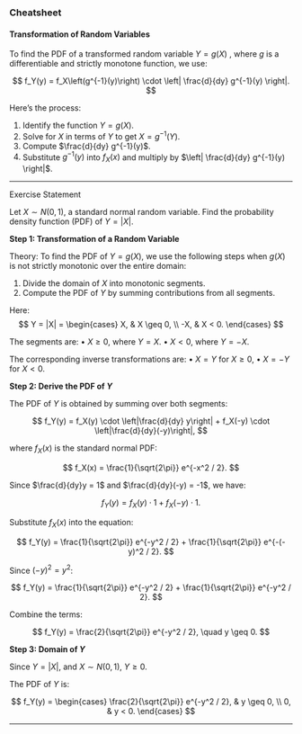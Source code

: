 ### Cheatsheet

#### Transformation of Random Variables

To find the PDF of a transformed random variable $Y = g(X)$ , where $g$ is a differentiable and strictly monotone function, we use:

$$
f_Y(y) = f_X\left(g^{-1}(y)\right) \cdot \left| \frac{d}{dy} g^{-1}(y) \right|.
$$

Here’s the process:

1. Identify the function $Y = g(X)$.
2. Solve for $X$ in terms of $Y$ to get $X = g^{-1}(Y)$.
3. Compute $\frac{d}{dy} g^{-1}(y)$.
4. Substitute $g^{-1}(y)$ into $f_X(x)$ and multiply by $\left| \frac{d}{dy} g^{-1}(y) \right|$.

---

Exercise Statement

Let $X \sim N(0, 1)$, a standard normal random variable. Find the probability density function (PDF) of $Y = |X|$.

**Step 1: Transformation of a Random Variable**

Theory:
To find the PDF of $Y = g(X)$, we use the following steps when $g(X)$ is not strictly monotonic over the entire domain:

1. Divide the domain of $X$ into monotonic segments.
2. Compute the PDF of $Y$ by summing contributions from all segments.

Here:
$$
Y = |X| =
\begin{cases}
X, & X \geq 0, \\
-X, & X < 0.
\end{cases}
$$


The segments are:
• $X \geq 0$, where $Y = X$.
• $X < 0$, where $Y = -X$.

The corresponding inverse transformations are:
• $X = Y$ for $X \geq 0$,
• $X = -Y$ for $X < 0$.

**Step 2: Derive the PDF of $Y$**

The PDF of $Y$ is obtained by summing over both segments:

$$
f_Y(y) = f_X(y) \cdot \left|\frac{d}{dy} y\right| + f_X(-y) \cdot \left|\frac{d}{dy}(-y)\right|,
$$

where $f_X(x)$ is the standard normal PDF:

$$
f_X(x) = \frac{1}{\sqrt{2\pi}} e^{-x^2 / 2}.
$$

Since $\frac{d}{dy}y = 1$ and $\frac{d}{dy}(-y) = -1$, we have:

$$
f_Y(y) = f_X(y) \cdot 1 + f_X(-y) \cdot 1.
$$


Substitute $f_X(x)$ into the equation:

$$
f_Y(y) = \frac{1}{\sqrt{2\pi}} e^{-y^2 / 2} + \frac{1}{\sqrt{2\pi}} e^{-(-y)^2 / 2}.
$$

Since $(-y)^2 = y^2$:

$$
f_Y(y) = \frac{1}{\sqrt{2\pi}} e^{-y^2 / 2} + \frac{1}{\sqrt{2\pi}} e^{-y^2 / 2}.
$$

Combine the terms:

$$
f_Y(y) = \frac{2}{\sqrt{2\pi}} e^{-y^2 / 2}, \quad y \geq 0.
$$

**Step 3: Domain of $Y$**

Since $Y = |X|$, and $X \sim N(0, 1)$, $Y \geq 0$.

The PDF of $Y$ is:

$$
f_Y(y) =
\begin{cases}
\frac{2}{\sqrt{2\pi}} e^{-y^2 / 2}, & y \geq 0, \\
0, & y < 0.
\end{cases}
$$

---
